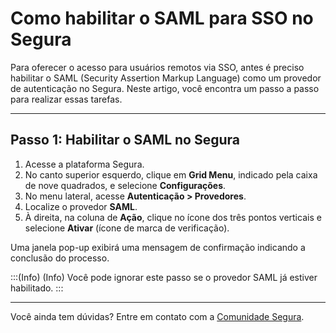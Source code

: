 # Como habilitar o SAML para SSO no Segura

Para oferecer o acesso para usuários remotos via SSO, antes é preciso habilitar o SAML (Security Assertion Markup Language) como um provedor de autenticação no Segura. Neste artigo, você encontra um passo a passo para realizar essas tarefas.

* * *
## Passo 1: Habilitar o SAML no Segura

1. Acesse a plataforma Segura.
2. No canto superior esquerdo, clique em **Grid Menu**, indicado pela caixa de nove quadrados, e selecione **Configurações**.
3. No menu lateral, acesse **Autenticação > Provedores**.
4. Localize o provedor **SAML**.
5. À direita, na coluna de **Ação**, clique no ícone dos três pontos verticais e selecione **Ativar** (ícone de marca de verificação).

Uma janela pop-up exibirá uma mensagem de confirmação indicando a conclusão do processo.

:::(Info) (Info)
Você pode ignorar este passo se o provedor SAML já estiver habilitado.
:::

* * *
Você ainda tem dúvidas? Entre em contato com a [Comunidade Segura](https://community.Segura.io/).
